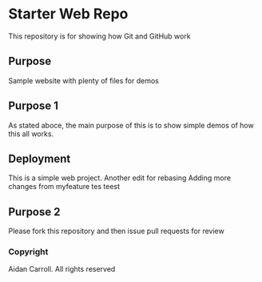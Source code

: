# Starter Web Repo

This repository is for showing how Git and GitHub work

## Purpose

Sample website with plenty of files for demos

## Purpose 1

As stated aboce, the main purpose of this is to show simple demos of how this all works.

## Deployment

This is a simple web project.
Another edit for rebasing
Adding more changes from myfeature
tes teest

## Purpose 2

Please fork this repository and then issue pull requests for review

### Copyright
Aidan Carroll. All rights reserved